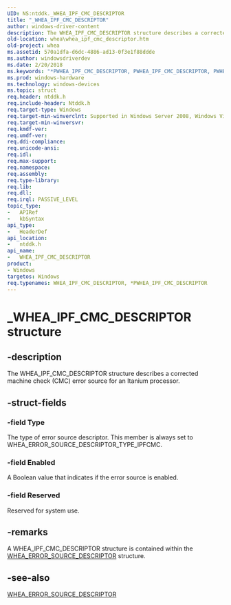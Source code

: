 ```yaml
---
UID: NS:ntddk._WHEA_IPF_CMC_DESCRIPTOR
title: "_WHEA_IPF_CMC_DESCRIPTOR"
author: windows-driver-content
description: The WHEA_IPF_CMC_DESCRIPTOR structure describes a corrected machine check (CMC) error source for an Itanium processor.
old-location: whea\whea_ipf_cmc_descriptor.htm
old-project: whea
ms.assetid: 570a1dfa-d6dc-4886-ad13-0f3e1f88ddde
ms.author: windowsdriverdev
ms.date: 2/20/2018
ms.keywords: "*PWHEA_IPF_CMC_DESCRIPTOR, PWHEA_IPF_CMC_DESCRIPTOR, PWHEA_IPF_CMC_DESCRIPTOR structure pointer [WHEA Drivers and Applications], WHEA_IPF_CMC_DESCRIPTOR, WHEA_IPF_CMC_DESCRIPTOR structure [WHEA Drivers and Applications], _WHEA_IPF_CMC_DESCRIPTOR, ntddk/PWHEA_IPF_CMC_DESCRIPTOR, ntddk/WHEA_IPF_CMC_DESCRIPTOR, whea.whea_ipf_cmc_descriptor, whearef_825e6302-2ef1-4277-9fd5-4855d64fce9d.xml"
ms.prod: windows-hardware
ms.technology: windows-devices
ms.topic: struct
req.header: ntddk.h
req.include-header: Ntddk.h
req.target-type: Windows
req.target-min-winverclnt: Supported in Windows Server 2008, Windows Vista SP1, and later versions of Windows.
req.target-min-winversvr: 
req.kmdf-ver: 
req.umdf-ver: 
req.ddi-compliance: 
req.unicode-ansi: 
req.idl: 
req.max-support: 
req.namespace: 
req.assembly: 
req.type-library: 
req.lib: 
req.dll: 
req.irql: PASSIVE_LEVEL
topic_type:
-	APIRef
-	kbSyntax
api_type:
-	HeaderDef
api_location:
-	ntddk.h
api_name:
-	WHEA_IPF_CMC_DESCRIPTOR
product:
- Windows
targetos: Windows
req.typenames: WHEA_IPF_CMC_DESCRIPTOR, *PWHEA_IPF_CMC_DESCRIPTOR
---
```


# _WHEA_IPF_CMC_DESCRIPTOR structure


## -description


The WHEA_IPF_CMC_DESCRIPTOR structure describes a corrected machine check (CMC) error source for an Itanium processor.


## -struct-fields




### -field Type

The type of error source descriptor. This member is always set to WHEA_ERROR_SOURCE_DESCRIPTOR_TYPE_IPFCMC.


### -field Enabled

A Boolean value that indicates if the error source is enabled.


### -field Reserved

Reserved for system use.


## -remarks



A WHEA_IPF_CMC_DESCRIPTOR structure is contained within the <a href="https://msdn.microsoft.com/library/windows/hardware/ff560505">WHEA_ERROR_SOURCE_DESCRIPTOR</a> structure.




## -see-also




<a href="https://msdn.microsoft.com/library/windows/hardware/ff560505">WHEA_ERROR_SOURCE_DESCRIPTOR</a>
 

 

